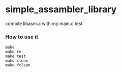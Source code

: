 # simple_assambler_library
compile libasm.a with my main.c test
### How to use it
	make
	make re
	make test
	make clean
	make fclean
